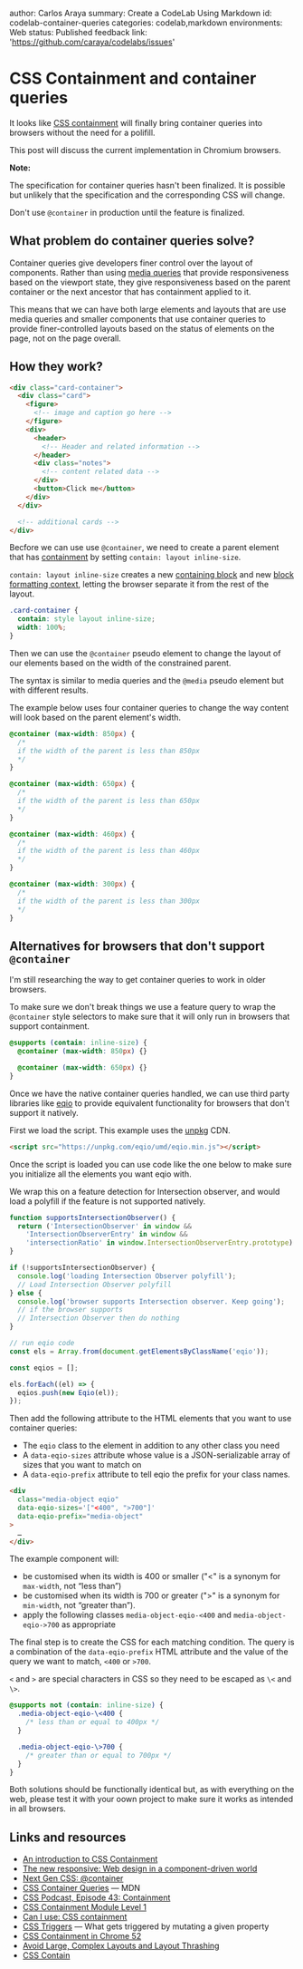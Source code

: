 author: Carlos Araya
summary: Create a CodeLab Using Markdown
id: codelab-container-queries
categories: codelab,markdown
environments: Web
status: Published
feedback link: 'https://github.com/caraya/codelabs/issues'

# CSS Containment and container queries

It looks like [CSS containment](https://publishing-project.rivendellweb.net/css-containment/) will finally bring container queries into browsers without the need for a polifill.

This post will discuss the current implementation in Chromium browsers.

<div class="message warning">
<p><strong>Note:</strong></p>
<p>The specification for container queries hasn't been finalized. It is possible but unlikely that the specification and the corresponding CSS will change.</p>
<p>Don't use <code>@container</code> in production until the feature is finalized.</p>
</div>

## What problem do container queries solve?

Container queries give developers finer control over the layout of components. Rather than using [media queries](https://developer.mozilla.org/en-US/docs/Web/CSS/Media_Queries/Using_media_queries) that provide responsiveness based on the viewport state, they give responsiveness based on the parent container or the next ancestor that has containment applied to it.

This means that we can have both large elements and layouts that are use media queries and smaller components that use container queries to provide finer-controlled layouts based on the status of elements on the page, not on the page overall.

## How they work?

```html
<div class="card-container">
  <div class="card">
    <figure>
      <!-- image and caption go here -->
    </figure>
    <div>
      <header>
        <!-- Header and related information -->
      </header>
      <div class="notes">
        <!-- content related data -->
      </div>
      <button>Click me</button>
    </div>
  </div>

  <!-- additional cards -->
</div>
```

Becfore we can use use `@container`, we need to create a parent element that has [containment](https://developer.mozilla.org/en-US/docs/Web/CSS/contain) by setting `contain: layout inline-size`.

`contain: layout inline-size` creates a new [containing block](https://developer.mozilla.org/en-US/docs/Web/CSS/Containing_block) and new [block formatting context](https://developer.mozilla.org/en-US/docs/Web/Guide/CSS/Block_formatting_context), letting the browser separate it from the rest of the layout.

```css
.card-container {
  contain: style layout inline-size;
  width: 100%;
}
```

Then we can use the `@container` pseudo element to change the layout of our elements based on the width of the constrained parent.

The syntax is similar to media queries and the `@media` pseudo element but with different results.

The example below uses four container queries to change the way content will look based on the parent element's width.

```css
@container (max-width: 850px) {
  /* 
  if the width of the parent is less than 850px
  */
}

@container (max-width: 650px) {
  /* 
  if the width of the parent is less than 650px
  */
}

@container (max-width: 460px) {
  /* 
  if the width of the parent is less than 460px
  */
}

@container (max-width: 300px) {
  /* 
  if the width of the parent is less than 300px
  */
}
```

## Alternatives for browsers that don't support `@container`

I'm still researching the way to get container queries to work in older browsers.

To make sure we don't break things we use a feature query to wrap the `@container` style selectors to make sure that it will only run in browsers that support containment.

```css
@supports (contain: inline-size) {
  @container (max-width: 850px) {}

  @container (max-width: 650px) {}
}
```

Once we have the native container queries handled, we can use third party libraries like [eqio](https://github.com/stowball/eqio) to provide equivalent functionality for browsers that don't support it natively.

First we load the script. This example uses the [unpkg](https://unpkg.com/) CDN.

```html
<script src="https://unpkg.com/eqio/umd/eqio.min.js"></script>
```

Once the script is loaded you can use code like the one below to make sure you initialize all the elements you want eqio with.

We wrap this on a feature detection for Intersection observer, and would load a polyfill if the feature is not supported natively.

```js
function supportsIntersectionObserver() {
  return ('IntersectionObserver' in window &&
    'IntersectionObserverEntry' in window &&
    'intersectionRatio' in window.IntersectionObserverEntry.prototype)
}

if (!supportsIntersectionObserver) {
  console.log('loading Intersection Observer polyfill');
  // Load Intersection Observer polyfill
} else {
  console.log('browser supports Intersection observer. Keep going');
  // if the browser supports 
  // Intersection Observer then do nothing
}

// run eqio code
const els = Array.from(document.getElementsByClassName('eqio'));

const eqios = [];

els.forEach((el) => {
  eqios.push(new Eqio(el));
});

```

Then add the following attribute to the HTML elements that you want to use container queries:

* The `eqio` class to the element in addition to any other class you need
* A `data-eqio-sizes` attribute whose value is a JSON-serializable array of sizes that you want to match on
* A `data-eqio-prefix` attribute to tell eqio the prefix for your class names.

```html
<div
  class="media-object eqio"
  data-eqio-sizes='["<400", ">700"]'
  data-eqio-prefix="media-object"
>
  …
</div>
```

The example component will:

* be customised when its width is 400 or smaller ("<" is a synonym for `max-width`, not “less than”)
* be customised when its width is 700 or greater (">" is a synonym for `min-width`, not “greater than”).
* apply the following classes `media-object-eqio-<400` and `media-object-eqio->700` as appropriate

The final step is to create the CSS for each matching condition. The query is a combination of the `data-eqio-prefix` HTML attribute and the value of the query we want to match, `<400` or `>700`.

`<` and `>` are special characters in CSS so they need to be escaped as `\<` and `\>`.

```css
@supports not (contain: inline-size) {
  .media-object-eqio-\<400 {
    /* less than or equal to 400px */
  }

  .media-object-eqio-\>700 {
    /* greater than or equal to 700px */
  }
}
```

Both solutions should be functionally identical but, as with everything on the web, please test it with your oown project to make sure it works as intended in all browsers.

## Links and resources

* [An introduction to CSS Containment](https://blogs.igalia.com/mrego/2019/01/11/an-introduction-to-css-containment/)
* [The new responsive: Web design in a component-driven world](https://web.dev/new-responsive/)
* [Next Gen CSS: @container](https://css-tricks.com/next-gen-css-container/)
* [CSS Container Queries](https://developer.mozilla.org/en-US/docs/Web/CSS/CSS_Container_Queries) &mdash; MDN
* [CSS Podcast, Episode 43: Containment](https://thecsspodcast.libsyn.com/043-containment)
* [CSS Containment Module Level 1](https://www.w3.org/TR/css-contain-1/)
* [Can I use: CSS containment](https://caniuse.com/#feat=css-containment)
* [CSS Triggers](https://csstriggers.com/) &mdash; What gets triggered by mutating a given property
* [CSS Containment in Chrome 52](https://developers.google.com/web/updates/2016/06/css-containment)
* [Avoid Large, Complex Layouts and Layout Thrashing](https://developers.google.com/web/fundamentals/performance/rendering/avoid-large-complex-layouts-and-layout-thrashing)
* [CSS Contain](https://developer.mozilla.org/en-US/docs/Web/CSS/contain)
